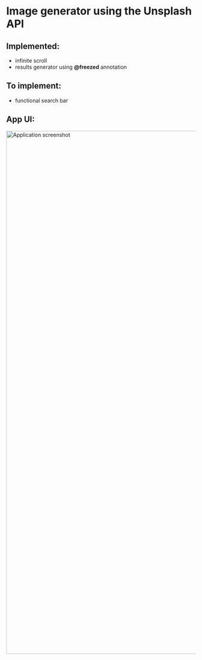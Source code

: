 # Image generator using the Unsplash API

## Implemented:
- infinite scroll
- results generator using **@freezed** annotation

## To implement:
- functional search bar

## App UI:
<img src="/assets/images/screenshot.png" alt="Application screenshot" width="642" height="1389">
